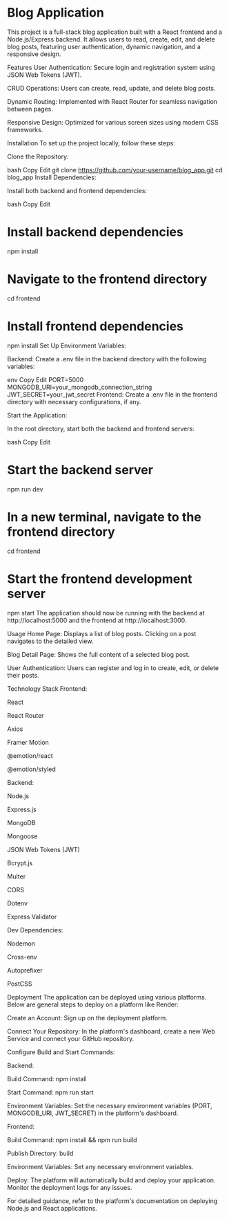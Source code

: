 # Blog Application
This project is a full-stack blog application built with a React frontend and a Node.js/Express backend. It allows users to read, create, edit, and delete blog posts, featuring user authentication, dynamic navigation, and a responsive design.

Features
User Authentication: Secure login and registration system using JSON Web Tokens (JWT).

CRUD Operations: Users can create, read, update, and delete blog posts.

Dynamic Routing: Implemented with React Router for seamless navigation between pages.

Responsive Design: Optimized for various screen sizes using modern CSS frameworks.

Installation
To set up the project locally, follow these steps:

Clone the Repository:

bash
Copy
Edit
git clone https://github.com/your-username/blog_app.git
cd blog_app
Install Dependencies:

Install both backend and frontend dependencies:

bash
Copy
Edit
# Install backend dependencies
npm install

# Navigate to the frontend directory
cd frontend

# Install frontend dependencies
npm install
Set Up Environment Variables:

Backend: Create a .env file in the backend directory with the following variables:

env
Copy
Edit
PORT=5000
MONGODB_URI=your_mongodb_connection_string
JWT_SECRET=your_jwt_secret
Frontend: Create a .env file in the frontend directory with necessary configurations, if any.

Start the Application:

In the root directory, start both the backend and frontend servers:

bash
Copy
Edit
# Start the backend server
npm run dev

# In a new terminal, navigate to the frontend directory
cd frontend

# Start the frontend development server
npm start
The application should now be running with the backend at http://localhost:5000 and the frontend at http://localhost:3000.

Usage
Home Page: Displays a list of blog posts. Clicking on a post navigates to the detailed view.

Blog Detail Page: Shows the full content of a selected blog post.

User Authentication: Users can register and log in to create, edit, or delete their posts.

Technology Stack
Frontend:

React

React Router

Axios

Framer Motion

@emotion/react

@emotion/styled

Backend:

Node.js

Express.js

MongoDB

Mongoose

JSON Web Tokens (JWT)

Bcrypt.js

Multer

CORS

Dotenv

Express Validator

Dev Dependencies:

Nodemon

Cross-env

Autoprefixer

PostCSS

Deployment
The application can be deployed using various platforms. Below are general steps to deploy on a platform like Render:

Create an Account: Sign up on the deployment platform.

Connect Your Repository: In the platform's dashboard, create a new Web Service and connect your GitHub repository.

Configure Build and Start Commands:

Backend:

Build Command: npm install

Start Command: npm run start

Environment Variables: Set the necessary environment variables (PORT, MONGODB_URI, JWT_SECRET) in the platform's dashboard.

Frontend:

Build Command: npm install && npm run build

Publish Directory: build

Environment Variables: Set any necessary environment variables.

Deploy: The platform will automatically build and deploy your application. Monitor the deployment logs for any issues.

For detailed guidance, refer to the platform's documentation on deploying Node.js and React applications.
